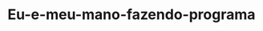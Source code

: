 # Eu-e-meu-mano-fazendo-programa


















































































































































































































































































































































































































































































































